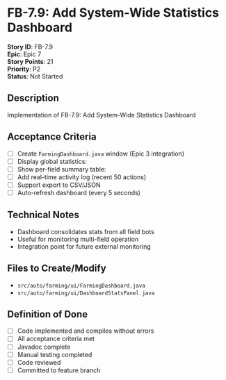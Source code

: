 # FB-7.9: Add System-Wide Statistics Dashboard

**Story ID**: FB-7.9  
**Epic**: Epic 7  
**Story Points**: 21  
**Priority**: P2  
**Status**: Not Started  

## Description
Implementation of FB-7.9: Add System-Wide Statistics Dashboard

## Acceptance Criteria
- [ ] Create `FarmingDashboard.java` window (Epic 3 integration)
- [ ] Display global statistics:
- [ ] Show per-field summary table:
- [ ] Add real-time activity log (recent 50 actions)
- [ ] Support export to CSV/JSON
- [ ] Auto-refresh dashboard (every 5 seconds)

## Technical Notes
- Dashboard consolidates stats from all field bots
- Useful for monitoring multi-field operation
- Integration point for future external monitoring

## Files to Create/Modify
- `src/auto/farming/ui/FarmingDashboard.java`
- `src/auto/farming/ui/DashboardStatsPanel.java`

## Definition of Done
- [ ] Code implemented and compiles without errors
- [ ] All acceptance criteria met
- [ ] Javadoc complete
- [ ] Manual testing completed
- [ ] Code reviewed
- [ ] Committed to feature branch
